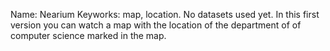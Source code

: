 Name: Nearium
Keyworks: map, location.
No datasets used yet.
In this first version you can watch a map with the location of the department of of computer science marked in the map.